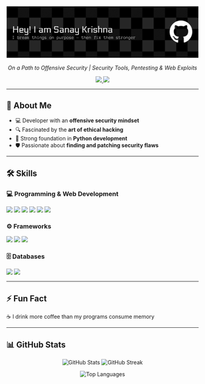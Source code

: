 <p align="center">
  <img src="github-header-banner.png" alt="GitHub Banner"/>
</p>

<p align="center"><i>On a Path to Offensive Security | Security Tools, Pentesting & Web Exploits</i></p>

<p align="center">
  <a href="https://www.instagram.com/noght____" target="_blank">
    <img src="https://img.shields.io/badge/Instagram-E4405F?style=for-the-badge&logo=instagram&logoColor=white"/>
  </a>
  <a href="https://www.linkedin.com/in/sanay-krishna-b1a445346" target="_blank">
    <img src="https://img.shields.io/badge/LinkedIn-0077B5?style=for-the-badge&logo=linkedin&logoColor=white"/>
  </a>
</p>

---

## 🚀 About Me  
- 💻 Developer with an **offensive security mindset**  
- 🔍 Fascinated by the **art of ethical hacking**  
- 🐍 Strong foundation in **Python development**  
- 🛡️ Passionate about **finding and patching security flaws**  

---

## 🛠️ Skills  

### 💻 Programming & Web Development  
<p align="left">  
  <img src="https://cdn.jsdelivr.net/gh/devicons/devicon/icons/java/java-original.svg" height="40"/>  
  <img src="https://cdn.jsdelivr.net/gh/devicons/devicon/icons/python/python-original.svg" height="40"/>  
  <img src="https://cdn.jsdelivr.net/gh/devicons/devicon/icons/html5/html5-original.svg" height="40"/>  
  <img src="https://cdn.jsdelivr.net/gh/devicons/devicon/icons/css3/css3-original.svg" height="40"/>  
  <img src="https://cdn.jsdelivr.net/gh/devicons/devicon/icons/javascript/javascript-original.svg" height="40"/>  
  <img src="https://cdn.jsdelivr.net/gh/devicons/devicon/icons/react/react-original.svg" height="40"/>  
</p>  

### ⚙️ Frameworks  
<p align="left">  
  <img src="https://cdn.jsdelivr.net/gh/devicons/devicon/icons/django/django-plain.svg" height="40"/>  
  <img src="https://cdn.jsdelivr.net/gh/devicons/devicon/icons/flask/flask-original.svg" height="40"/>  
  <img src="https://cdn.jsdelivr.net/gh/devicons/devicon/icons/fastapi/fastapi-original.svg" height="40"/>  
</p>  

### 🗄️ Databases  
<p align="left">  
  <img src="https://cdn.jsdelivr.net/gh/devicons/devicon/icons/postgresql/postgresql-original.svg" height="40"/>  
  <img src="https://cdn.jsdelivr.net/gh/devicons/devicon/icons/mysql/mysql-original.svg" height="40"/>  
</p>  

---

## ⚡ Fun Fact  
☕ I drink more coffee than my programs consume memory  

---

## 📊 GitHub Stats  

<p align="center">
  <img src="https://github-readme-stats.vercel.app/api?username=SanayKrishna&show_icons=true&theme=tokyonight" alt="GitHub Stats" height="165"/>
  <img src="https://github-readme-streak-stats.herokuapp.com/?user=SanayKrishna&theme=tokyonight" alt="GitHub Streak" height="165"/>
</p>

<p align="center">
  <img src="https://github-readme-stats.vercel.app/api/top-langs/?username=SanayKrishna&layout=compact&theme=tokyonight" alt="Top Languages"/>
</p>
